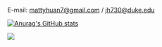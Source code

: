 E-mail: mattyhuan7@gmail.com / jh730@duke.edu

[![Anurag's GitHub stats](https://github-readme-stats.vercel.app/api?username=Matty-7&show=reviews,discussions_started,discussions_answered&show_icons=true&theme=transparent)](https://github.com/anuraghazra/github-readme-stats)

![](https://komarev.com/ghpvc/?username=Matty-7)

